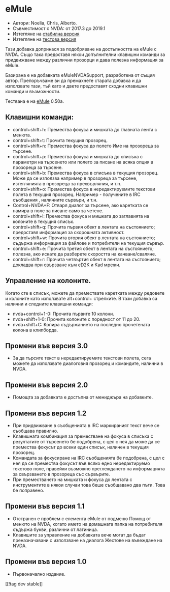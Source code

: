 # eMule #

*	Автори: Noelia, Chris, Alberto.
*	Съвместимост с NVDA: от 2017.3 до 2019.1
*	Изтегляне на [стабилна версия][1]
*	Изтегляне на [тестова версия][3]

Тази добавка допринася за подобряване на достъпността на eMule с NVDA.  Също
така предоставя някои допълнителни клавишни команди за придвижване между
различни прозорци и дава полезна информация за eMule.

Базирана е на добавката eMuleNVDASupport, разработена от същия
автор. Препоръчваме ви да премахнете старата добавка и да използвате тази,
тъй като и двете предоставят сходни клавишни команди и възможности.

Тествана е на [eMule][2] 0.50a.

## Клавишни команди: ##

*	control+shift+h: Премества фокуса и мишката до главната лента с менюта.
*	control+shift+t: Прочита текущия прозорец.
*	control+shift+n: Премества фокуса до полето Име на прозореца за търсене.
*	control+shift+p: Премества фокуса и мишката до списъка с параметри на
  търсенето или полето за писане на всяка опция в прозореца за търсене.
*	control+shift+b: Премества фокуса в списъка в текущия прозорец. Може да се
  използва например в прозореца за търсене, изтеглянията в прозореца за
  прехвърляния, и т.н.
*	control+shift+o: Премества фокуса в нередактируемите текстови полета в
  текущия прозорец. Например - получените в IRC съобщения , наличните
  сървъри, и т.н.
*	Control+NVDA+F: Отваря диалог за търсене, ако каретката се намира в поле
  за писане само за четене.
*	control+shift+l: Премества фокуса и мишката до заглавията на колоните в
  текущия списък.
*	control+shift+q: Прочита първия обект в лентата на състоянието; предоставя
  информация за скорошната активност.
*	control+shift+w: Прочита втория обект в лентата на състоянието; съдържа
  информация за файлове и потребители на текущия сървър.
*	control+shift+e: Прочита третия обект в лентата на състоянието; полезна,
  ако искате да разберете скоростта на качване/сваляне.
*	control+shift+r: Прочита четвъртия обект в лентата на състоянието;
  докладва при свързване към eD2K и Kad мрежи.

## Управление на колоните. ##

Когато сте в списък, можете да премествате каретката между редовете и
колоните като използвате alt+control+ стрелките.  В тази добавка са налични
и следните клавишни команди:

*	nvda+control+1-0: Прочита първите 10 колони.
*	nvda+shift+1-0: Прочита колоните с поредност от 11 до 20.
*	nvda+shift+C: Копира съдържанието на последно прочетената колона в
  клипборда.

## Промени във версия 3.0 ##
*	 За да търсите текст в нередактируемите текстови полета, сега можете да
   използвате диалоговия прозорец и командите, налични в NVDA.

## Промени във версия 2.0 ##
*	 Помощта за добавката е достъпна от мениджъра на добавките.

## Промени във версия 1.2 ##
*	 При придвижване в съобщенията в IRC маркираният текст вече се съобщава
   правилно.
*	 Клавишната комбинация за преместване на фокуса в списъка с резултатите от
   търсенето бе подобрена, с цел с нея да може да се премества фокусът до
   всеки един списък, наличен в текущия прозорец.
*	 Командата за фокусиране на IRC съобщенията бе подобрена, с цел с нея да
   се премества фокусът във всяко едно нередактируемо текстово поле,
   правейки възможно преглеждането на информацията за свързването в
   прозореца със сървърите.
*	 При преместването на мишката и фокуса до лентата с инструментите в някои
   случаи това беше съобщавано два пъти. Това бе поправено.

## Промени във версия 1.1 ##
*	 Отстранен е проблем с елемента eMule от подменю Помощ от менюто на NVDA,
   когато името на домашната папка на потребителя съдържа букви, различни от
   латиница.
*	 Клавишите за управление на добавката вече могат да бъдат преназначавани с
   използване на диалога Жестове на въвеждане на NVDA.

## Промени във версия 1.0 ##
*	 Първоначално издание.

[[!tag dev stable]]

[1]: https://addons.nvda-project.org/files/get.php?file=em

[2]: https://www.emule-project.net

[3]: https://addons.nvda-project.org/files/get.php?file=em-dev
